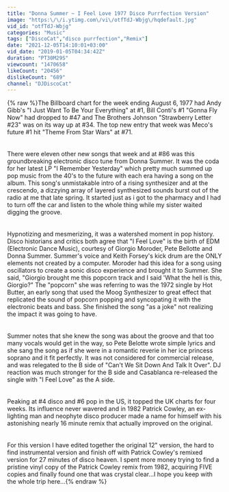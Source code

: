 ```yaml
---
title: "Donna Summer ~ I Feel Love 1977 Disco Purrfection Version"
image: "https:\/\/i.ytimg.com\/vi\/otfTdJ-Wbjg\/hqdefault.jpg"
vid_id: "otfTdJ-Wbjg"
categories: "Music"
tags: ["DiscoCat","disco purrfection","Remix"]
date: "2021-12-05T14:10:01+03:00"
vid_date: "2019-01-05T04:34:42Z"
duration: "PT30M29S"
viewcount: "1470658"
likeCount: "20456"
dislikeCount: "689"
channel: "DJDiscoCat"
---
```

{% raw %}The Billboard chart for the week ending August 6, 1977 had Andy Gibb's &quot;I Just Want To Be Your Everything&quot; at #1, Bill Conti's #1 &quot;Gonna Fly Now&quot; had dropped to #47 and The Brothers Johnson &quot;Strawberry Letter #23&quot; was on its way up at #34. The top new entry that week was Meco's future #1 hit &quot;Theme From Star Wars&quot; at #71. <br /><br /><br />There were eleven other new songs that week and at #86 was this groundbreaking electronic disco tune from Donna Summer. It was the coda for her latest LP &quot;I Remember Yesterday&quot; which pretty much summed up pop music from the 40's to the future with each era having a song on the album. This song's unmistakable intro of a rising synthesizer and at the crescendo, a dizzying array of layered synthesized sounds burst out of the radio at me that late spring. It started just as i got to the pharmacy and I had to turn off the car and listen to the whole thing while my sister waited digging the groove. <br /><br /><br />Hypnotizing and mesmerizing, it was a watershed moment in pop history. Disco historians and critics both agree that &quot;I Feel Love&quot; is the birth of EDM (Electronic Dance Music), courtesy of Giorgio Moroder, Pete Bellotte and Donna Summer. Summer's voice and Keith Forsey's kick drum are the ONLY elements not created by a computer. Moroder had this idea for a song using oscillators to create a sonic disco experience and brought it to Summer. She said, &quot;Giorgio brought me this popcorn track and I said 'What the hell is this, Giorgio?&quot; The &quot;popcorn&quot; she was referring to was the 1972 single by Hot Butter, an early song that used the Moog Synthesizer to great effect that replicated the sound of popcorn popping and syncopating it with the electronic beats and bass. She finished the song &quot;as a joke&quot; not realizing the impact it was going to have. <br /><br /><br />Summer notes that she knew the song was about the groove and that too many vocals would get in the way, so Pete Belotte wrote simple lyrics and she sang the song as if she were in a romantic reverie in her ice princess soprano and it fit perfectly. It was not considered for commercial release, and was relegated to the B side of &quot;Can't We Sit Down And Talk It Over&quot;. DJ reaction was much stronger for the B side and Casablanca re-released the single with &quot;I Feel Love&quot; as the A side.  <br /><br /><br />Peaking at #4 disco and #6 pop in the US, it topped the UK charts for four weeks. Its influence never wavered and in 1982 Patrick Cowley, an ex-lighting man and neophyte disco producer made a name for himself with his astonishing nearly 16 minute remix that actually improved on the original. <br /><br /><br />For this version I have edited together the original 12&quot; version, the hard to find instrumental version and finish off with Patrick Cowley's remixed version for 27 minutes of disco heaven. I spent more money trying to find a pristine vinyl copy of the Patrick Cowley remix from 1982, acquiring FIVE copies and finally found one that was crystal clear...I hope you keep with the whole trip here...{% endraw %}
